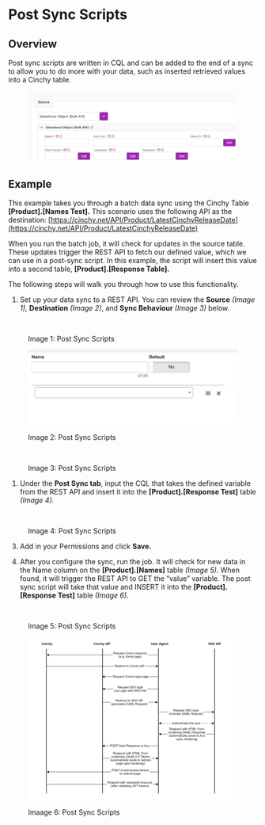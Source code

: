 # Post Sync Scripts

## Overview

Post sync scripts are written in CQL and can be added to the end of a sync to allow you to do more with your data, such as inserted retrieved values into a Cinchy table.

<figure><img src="../../../.gitbook/assets/image (278).png" alt=""><figcaption></figcaption></figure>

## Example

This example takes you through a batch data sync using the Cinchy Table **\[Product].\[Names Test].** This scenario uses the following API as the destination:  [https://cinchy.net/API/Product/LatestCinchyReleaseDate](https://cinchy.net/API/Product/LatestCinchyReleaseDate)

When you run the batch job, it will check for updates in the source table. These updates trigger the REST API to fetch our defined value, which we can use in a post-sync script. In this example, the script will insert this value into a second table, **\[Product].\[Response Table].**

The following steps will walk you through how to use this functionality.

1. Set up your data sync to a REST API. You can review the **Source** _(Image 1),_ **Destination** _(Image 2)_, and **Sync Behaviour** _(Image 3)_ below.

<figure><img src="https://lh5.googleusercontent.com/_eb2qTk-AHKJKOyTDs_x2INkb411fJsUr4SnJXZn-Lw-g-MmKYvDVS-8Ipbe365ylWIEKGfzIsryr4A50j7VNgyqdWDER4oc0b0plB3NXsTW4IpyWIjlvwZBJs24Y9zqeCK7hkQXWrTj2d5ZMmd5nuAnEulIjtQ-sE4cWSsWLZO0NcissuusyQs4On9FJQ" alt=""><figcaption><p>Image 1: Post Sync Scripts</p></figcaption></figure>

<figure><img src="../../../.gitbook/assets/image (195).png" alt=""><figcaption><p>Image 2: Post Sync Scripts</p></figcaption></figure>

<figure><img src="https://lh6.googleusercontent.com/Wbc5RRQRbhcuhULXlKvqBUrSiRw2HcDIimdA6-0WgC5_6LzW94wqRDOMLFDVCMNXOv7FlL8wGdvhmCe0-Ky6Xoz-S_5OlOLavKr421mVU6m6IOj852-ceSdR5Alth6IbeJZUhhaFAttoQTb191Gj9MeeZi0CNrsHJMMABqfHBz1Cbraiez2-A8DX6yTpsQ" alt=""><figcaption><p>Image 3: Post Sync Scripts</p></figcaption></figure>

1. Under the **Post Sync tab**, input the CQL that takes the defined variable from the REST API and insert it into the **\[Product].\[Response Test]** table _(Image 4)._

<figure><img src="https://lh4.googleusercontent.com/tgyxXID-3g8RcMVWygxSPMVMScmjqmdJGu0hra3q5SSuRugND3fEFcI4TIs63oQHmjyXBZl8uXGkChgXDJOaJYRRiWGS19Gej0K_bZtviLBO-OafojrzWmwl8AA8TOQ8WbEkdvmfqB12Z8MEG_vGDeBHts3QvWzr3KbU5z5X8mAArpumWvjWRkOsSyiKWg" alt=""><figcaption><p>Image 4: Post Sync Scripts</p></figcaption></figure>

3. Add in your Permissions and click **Save.**

4.  After you configure the sync, run the job. It will check for new data in the Name column on the **\[Product].\[Names]** table _(Image 5)_. When found, it will trigger the REST API to GET the “value” variable. The post sync script will take that value and INSERT it into the **\[Product].\[Response Test]** table _(Image 6)._

<figure><img src="https://lh4.googleusercontent.com/IBkC9bHB-O1iuPKmBiHIzim_SV_xgPkp79PH_R9LS6yUkLTbFEchp5jMLlu0-KzPu7-Cbd4SrcvR31XPJCLG8LHpvxgoIdu23IWArqX2EvQ3g7FnoF6feEp_V06X-WSAoZ08JXvG4ud0mZleVqiwwoCL5Xqp0fCSXAGGzBL-z3WcLDkOTubhx129kOP5Ww" alt=""><figcaption><p>Image 5: Post Sync Scripts</p></figcaption></figure>

<figure><img src="../../../.gitbook/assets/image (17).png" alt=""><figcaption><p>Imaage 6: Post Sync Scripts</p></figcaption></figure>
